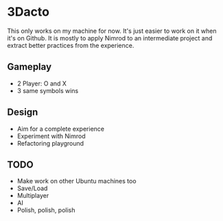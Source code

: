3Dacto
======

This only works on my machine for now. It's just easier to work on it when it's on Github. It is mostly to apply Nimrod to an intermediate project and extract better practices from the experience.


Gameplay
--------

- 2 Player: O and X
- 3 same symbols wins


Design
------

- Aim for a complete experience
- Experiment with Nimrod
- Refactoring playground

TODO
----

- Make work on other Ubuntu machines too
- Save/Load
- Multiplayer
- AI
- Polish, polish, polish

